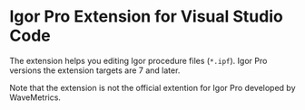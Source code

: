 # Igor Pro Extension for Visual Studio Code

The extension helps you editing Igor procedure files (`*.ipf`).
Igor Pro versions the extension targets are 7 and later.

Note that the extension is not the official extention for Igor Pro developed by WaveMetrics.
